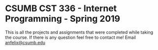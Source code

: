 # CSUMB CST 336 - Internet Programming -  Spring 2019
This is all the projects and assignments that were completed while taking the course. If there is any question
feel free to contact me! Email anfelix@csumb.edu
